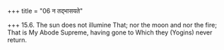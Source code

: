 +++
title = "06 न तद्भासयते"

+++
15.6. The sun does not illumine That; nor the moon and nor the fire;
That is My Abode Supreme, having gone to Which they (Yogins) never
return.
